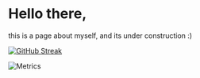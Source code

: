 <h1> Hello there,</h1>

this is a page about myself, and its under construction :)

[![GitHub Streak](https://github-readme-streak-stats.herokuapp.com/?user=julialoeschel&theme=tokyonight_duo)](https://git.io/streak-stats)

![Metrics](https://metrics.lecoq.io/julialoeschel?template=classic&languages=1&lines=1&languages.limit=8&languages.sections=most-used&languages.colors=github&languages.threshold=0%25&languages.indepth=false&languages.analysis.timeout=15&languages.categories=markup%2C%20programming&languages.recent.categories=markup%2C%20programming&languages.recent.load=300&languages.recent.days=14&config.timezone=Europe%2FBerlin)
